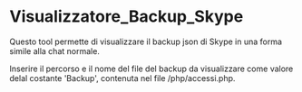 # Visualizzatore_Backup_Skype
Questo tool permette di visualizzare il backup json di Skype in una forma simile alla chat normale.



Inserire il percorso e il nome del file del backup da visualizzare come valore delal costante 'Backup', contenuta nel file /php/accessi.php.
